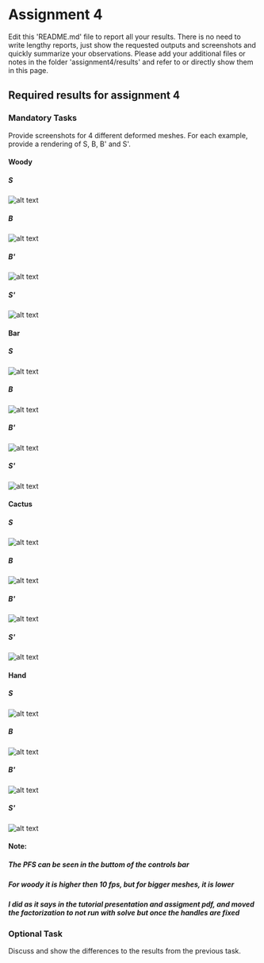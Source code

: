 # Assignment 4

Edit this 'README.md' file to report all your results. There is no need to write lengthy reports, just show the requested outputs and screenshots and quickly summarize your observations. Please add your additional files or notes in the folder 'assignment4/results' and refer to or directly show them in this page.

## Required results for assignment 4

### Mandatory Tasks

Provide screenshots for 4 different deformed meshes. For each example, provide a rendering of S, B, B' and S'.

#### Woody<br/>
##### S<br/>
![alt text](Results/Woody_S.PNG "Title")
##### B<br/>
![alt text](Results/Woody_B.PNG "Title")
##### B'<br/>
![alt text](Results/Woody_B'.PNG "Title")
##### S'<br/>
![alt text](Results/Woody_S'.PNG "Title")

#### Bar<br/>
##### S<br/>
![alt text](Results/Bar_S.PNG "Title")
##### B<br/>
![alt text](Results/Bar_B.PNG "Title")
##### B'<br/>
![alt text](Results/Bar_B'.PNG "Title")
##### S'<br/>
![alt text](Results/Bar_S'.PNG "Title")

#### Cactus<br/>
##### S<br/>
![alt text](Results/Cactus_S.PNG "Title")
##### B<br/>
![alt text](Results/Cactus_B.PNG "Title")
##### B'<br/>
![alt text](Results/Cactus_B'.PNG "Title")
##### S'<br/>
![alt text](Results/Cactus_S'.PNG "Title")

#### Hand<br/>
##### S<br/>
![alt text](Results/Hand_S.PNG "Title")
##### B<br/>
![alt text](Results/Hand_B.PNG "Title")
##### B'<br/>
![alt text](Results/Hand_B'.PNG "Title")
##### S'<br/>
![alt text](Results/Hand_S'.PNG "Title")

#### Note:<br/>
##### The PFS can be seen in the buttom of the controls bar<br/>
##### For woody it is higher then 10 fps, but for bigger meshes, it is lower<br/>
##### I did as it says in the tutorial presentation and assigment pdf, and moved the factorization to not run with solve but once the handles are fixed <br/>

### Optional Task

Discuss and show the differences to the results from the previous task. 
